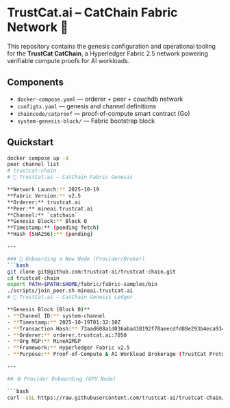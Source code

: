 # TrustCat.ai – CatChain Fabric Network 🐾

This repository contains the genesis configuration and operational tooling for the **TrustCat CatChain**, a Hyperledger Fabric 2.5 network powering verifiable compute proofs for AI workloads.

## Components
- `docker-compose.yaml` — orderer + peer + couchdb network
- `configtx.yaml` — genesis and channel definitions
- `chaincode/catproof` — proof-of-compute smart contract (Go)
- `system-genesis-block/` — Fabric bootstrap block

## Quickstart
```bash
docker compose up -d
peer channel list
# trustcat-chain
# 🐾 TrustCat.ai — CatChain Fabric Genesis

**Network Launch:** 2025-10-19  
**Fabric Version:** v2.5  
**Orderer:** trustcat.ai  
**Peer:** mineai.trustcat.ai  
**Channel:** `catchain`  
**Genesis Block:** Block 0  
**Timestamp:** (pending fetch)
**Hash (SHA256):** (pending)

---

### 🧱 Onboarding a New Node (Provider/Broker)
```bash
git clone git@github.com:trustcat-ai/trustcat-chain.git
cd trustcat-chain
export PATH=$PATH:$HOME/fabric/fabric-samples/bin
./scripts/join_peer.sh mineai.trustcat.ai
# 🐾 TrustCat.ai — CatChain Genesis Ledger

**Genesis Block (Block 0)**  
- **Channel ID:** system-channel  
- **Timestamp:** 2025-10-19T01:32:10Z  
- **Transaction Hash:** 73aad608a1d036abad38192f78aeecdfd88e293b4eca9341e963e3c1403833e1  
- **Orderer:** orderer.trustcat.ai:7050  
- **Org MSP:** MineAIMSP  
- **Framework:** Hyperledger Fabric v2.5  
- **Purpose:** Proof-of-Compute & AI Workload Brokerage (TrustCat Protocol Layer 0)

---

## ⚙️ Provider Onboarding (GPU Node)

```bash
curl -sSL https://raw.githubusercontent.com/trustcat-ai/trustcat-chain/main/scripts/onboard-provider.sh | bash
